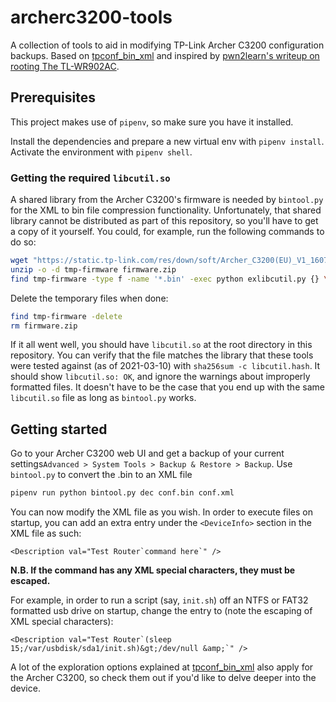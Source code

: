# archerc3200-tools
A collection of tools to aid in modifying TP-Link Archer C3200 configuration backups.
Based on [tpconf_bin_xml](https://github.com/sta-c0000/tpconf_bin_xml) and inspired by [pwn2learn's writeup on rooting The TL-WR902AC](https://pwn2learn.dusuel.fr/blog/unauthenticated-root-shell-on-tp-link-tl-wr902ac-router/).

## Prerequisites
This project makes use of `pipenv`, so make sure you have it installed.

Install the dependencies and prepare a new virtual env with `pipenv install`. Activate the environment with `pipenv shell`.

### Getting the required `libcutil.so`
A shared library from the Archer C3200's firmware is needed by `bintool.py` for the XML to bin file compression functionality. Unfortunately, that shared library cannot be distributed as part of this repository, so you'll have to get a copy of it yourself. You could, for example, run the following commands to do so:

```sh
wget "https://static.tp-link.com/res/down/soft/Archer_C3200(EU)_V1_160712.zip" -O firmware.zip
unzip -o -d tmp-firmware firmware.zip 
find tmp-firmware -type f -name '*.bin' -exec python exlibcutil.py {} \;
```

Delete the temporary files when done:
```sh
find tmp-firmware -delete
rm firmware.zip
```

If it all went well, you should have `libcutil.so` at the root directory in this repository. You can verify that the file matches the library that these tools were tested against (as of 2021-03-10) with `sha256sum -c libcutil.hash`. It should show `libcutil.so: OK`, and ignore the warnings about improperly formatted files.
It doesn't have to be the case that you end up with the same `libcutil.so` file as long as `bintool.py` works.

## Getting started
Go to your Archer C3200 web UI and get a backup of your current settings`Advanced > System Tools > Backup & Restore > Backup`.
Use `bintool.py` to convert the .bin to an XML file
```sh
pipenv run python bintool.py dec conf.bin conf.xml
```

You can now modify the XML file as you wish. In order to execute files on startup, you can add an extra entry under the `<DeviceInfo>` section in the XML file as such:
```
<Description val="Test Router`command here`" />
```

**N.B. If the command has any XML special characters, they must be escaped.**

For example, in order to run a script (say, `init.sh`) off an NTFS or FAT32 formatted usb drive on startup, change the entry to (note the escaping of XML special characters):
```
<Description val="Test Router`(sleep 15;/var/usbdisk/sda1/init.sh)&gt;/dev/null &amp;`" />
```

A lot of the exploration options explained at [tpconf_bin_xml](https://github.com/sta-c0000/tpconf_bin_xml#exploring-inside-the-router-advanced-users) also apply for the Archer C3200, so check them out if you'd like to delve deeper into the device.